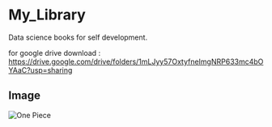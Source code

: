 # My_Library

Data science books for self development.

for google drive download : https://drive.google.com/drive/folders/1mLJyy57OxtyfneImgNRP633mc4bOYAaC?usp=sharing

## Image
![One Piece](https://preview.redd.it/spoilers-manga-1073-theory-about-the-one-piece-planet-v0-31dcbp9rasfa1.png?width=1920&format=png&auto=webp&s=3e7c52c5d952a868be9eb9f65a5a27bdea5e656d)
